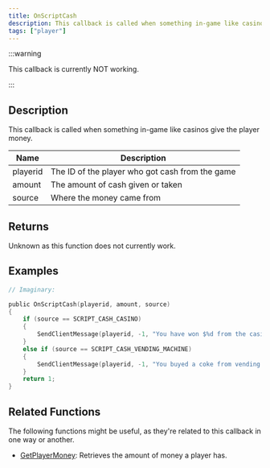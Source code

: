 ```yaml
---
title: OnScriptCash
description: This callback is called when something in-game like casinos give the player money.
tags: ["player"]
---
```


:::warning

This callback is currently NOT working.

:::

## Description

This callback is called when something in-game like casinos give the player money.

| Name     | Description                                     |
|----------|-------------------------------------------------|
| playerid | The ID of the player who got cash from the game |
| amount   | The amount of cash given or taken               |
| source   | Where the money came from                       |

## Returns

Unknown as this function does not currently work.

## Examples

```c
// Imaginary:

public OnScriptCash(playerid, amount, source)
{
    if (source == SCRIPT_CASH_CASINO)
    {
        SendClientMessage(playerid, -1, "You have won $%d from the casino!", amount);
    }
    else if (source == SCRIPT_CASH_VENDING_MACHINE)
    {
        SendClientMessage(playerid, -1, "You buyed a coke from vending machine for $%d", amount);
    }
    return 1;
}
```

## Related Functions

The following functions might be useful, as they're related to this callback in one way or another. 

- [GetPlayerMoney](../functions/GetPlayerMoney): Retrieves the amount of money a player has.
